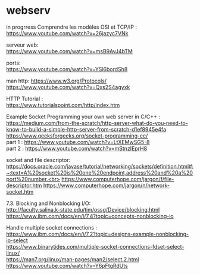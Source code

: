 # webserv
in progrress
Comprendre les modèles OSI et TCP/IP :<br>
  https://www.youtube.com/watch?v=26jazyc7VNk<br>
  
serveur web:<br>
  https://www.youtube.com/watch?v=msB9AvJ4bTM<br>
  
ports:<br>
  https://www.youtube.com/watch?v=YSl6bordSh8<br>
  
  man http:
    https://www.w3.org/Protocols/<br>
    https://www.youtube.com/watch?v=Qxs2S4agyxk <br>

HTTP Tutorial :<br>
    https://www.tutorialspoint.com/http/index.htm
    
Example Socket Programming your own web server in C/C++ :<br>
https://medium.com/from-the-scratch/http-server-what-do-you-need-to-know-to-build-a-simple-http-server-from-scratch-d1ef8945e4fa<br>
https://www.geeksforgeeks.org/socket-programming-cc/<br>
part 1 : https://www.youtube.com/watch?v=LtXEMwSG5-8<br>
part 2 : https://www.youtube.com/watch?v=mStnzIEprH8<br>

socket and file descriptor:<br>
https://docs.oracle.com/javase/tutorial/networking/sockets/definition.html#:~:text=A%20socket%20is%20one%20endpoint,address%20and%20a%20port%20number.<br>
https://www.computerhope.com/jargon/f/file-descriptor.htm
https://www.computerhope.com/jargon/n/network-socket.htm

7.3. Blocking and Nonblocking I/O:<br>
http://faculty.salina.k-state.edu/tim/ossg/Device/blocking.html<br>
https://www.ibm.com/docs/en/i/7.4?topic=concepts-nonblocking-io<br>

Handle multiple socket connections :<br>
https://www.ibm.com/docs/en/i/7.2?topic=designs-example-nonblocking-io-select<br>
https://www.binarytides.com/multiple-socket-connections-fdset-select-linux/<br>
https://man7.org/linux/man-pages/man2/select.2.html<br>
https://www.youtube.com/watch?v=Y6pFtgRdUts<b>

